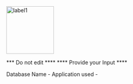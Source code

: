 <img width="125" alt="label1" src="https://github.com/brgeetha3/PR-parameter/assets/117840807/280ba51f-2288-4493-a67f-387f4ca68b7e">

*** Do not edit **** 
**** Provide your Input ****

Database Name -
Application used -
